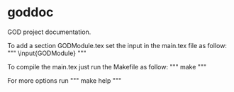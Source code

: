 goddoc
======

GOD project documentation.


To add a section GODModule.tex set the input in the main.tex file as follow:
"""
\input{GODModule}
"""

To compile the main.tex just run the Makefile as follow:
"""
make
"""

For more options run
"""
make help
"""
